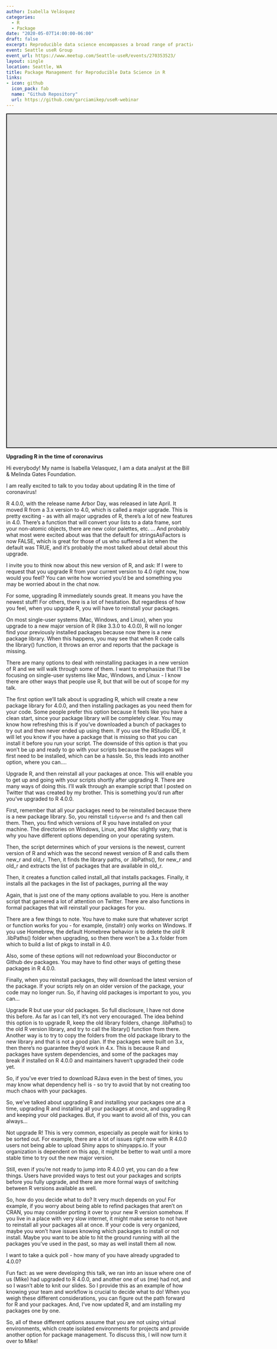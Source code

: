 ```yaml
---
author: Isabella Velásquez
categories:
  - R
  - Package
date: "2020-05-07T14:00:00-06:00"
draft: false
excerpt: Reproducible data science encompasses a broad range of practices including, but not limited to, version control and literate programming. One practice that is often overlooked is proper management of packages. Code that works with software or package version you have installed may break when run with different software or package version. In this webinar, we will discuss R package management solutions for two scenarios. Isabella will show how to maintain installed packages when upgrading to a new version of R, using the recent release of R 4.0 as an example. Mike will demonstrate how the renv package can be used to maintain packages within individual data science projects.
event: Seattle useR Group
event_url: https://www.meetup.com/Seattle-useR/events/270353523/
layout: single
location: Seattle, WA
title: Package Management for Reproducible Data Science in R
links:
- icon: github
  icon_pack: fab
  name: "Github Repository"
  url: https://github.com/garciamikep/useR-webinar
---
```


<script src="{{< blogdown/postref >}}index_files/fitvids/fitvids.min.js"></script>
<div class="shareagain" style="min-width:300px;margin:1em auto;">
<iframe src="https://garciamikep.github.io/useR-webinar/useR-slides.html#1" width="1600" height="900" style="border:2px solid currentColor;" loading="lazy" allowfullscreen></iframe>
<script>fitvids('.shareagain', {players: 'iframe'});</script>
</div>

**Upgrading R in the time of coronavirus**

Hi everybody! My name is Isabella Velasquez, I am a data analyst at the Bill & Melinda Gates Foundation.

I am really excited to talk to you today about updating R in the time of coronavirus!

R 4.0.0, with the release name Arbor Day, was released in late April. It moved R from a 3.x version to 4.0, which is called a major upgrade. This is pretty exciting - as with all major upgrades of R, there’s a lot of new features in 4.0. There’s a function that will convert your lists to a data frame, sort your non-atomic objects, there are new color palettes, etc.
…
And probably what most were excited about was that the default for stringsAsFactors is now FALSE, which is great for those of us who suffered a lot when the default was TRUE, and it’s probably the most talked about detail about this upgrade.

I invite you to think now about this new version of R, and ask: If I were to request that you upgrade R from your current version to 4.0 right now, how would you feel? You can write how worried you’d be and something you may be worried about in the chat now.

For some, upgrading R immediately sounds great. It means you have the newest stuff! For others, there is a lot of hesitation. But regardless of how you feel, when you upgrade R, you will have to reinstall your packages.

On most single-user systems (Mac, Windows, and Linux), when you upgrade to a new major version of R (like 3.3.0 to 4.0.0), R will no longer find your previously installed packages because now there is a new package library. When this happens, you may see that when R code calls the library() function, it throws an error and reports that the package is missing.

There are many options to deal with reinstalling packages in a new version of R and we will walk through some of them. I want to emphasize that I’ll be focusing on single-user systems like Mac, Windows, and Linux - I know there are other ways that people use R, but that will be out of scope for my talk.

The first option we’ll talk about is upgrading R, which will create a new package library for 4.0.0, and then installing packages as you need them for your code. Some people prefer this option because it feels like you have a clean start, since your package library will be completely clear. You may know how refreshing this is if you’ve downloaded a bunch of packages to try out and then never ended up using them. If you use the RStudio IDE, it will let you know if you have a package that is missing so that you can install it before you run your script. The downside of this option is that you won’t be up and ready to go with your scripts because the packages will first need to be installed, which can be a hassle. So, this leads into another option, where you can….

Upgrade R, and then reinstall all your packages at once. This will enable you to get up and going with your scripts shortly after upgrading R. There are many ways of doing this. I’ll walk through an example script that I posted on Twitter that was created by my brother. This is something you’d run after you’ve upgraded to R 4.0.0.

First, remember that all your packages need to be reinstalled because there is a new package library. So, you reinstall `tidyverse` and `fs` and then call them.
Then, you find which versions of R you have installed on your machine. The directories on Windows, Linux, and Mac slightly vary, that is why you have different options depending on your operating system.

Then, the script determines which of your versions is the newest, current version of R and which was the second newest version of R and calls them new\_r and old\_r.
Then, it finds the library paths, or .libPaths(), for new\_r and old\_r and extracts the list of packages that are available in old\_r.

Then, it creates a function called install\_all that installs packages.
Finally, it installs all the packages in the list of packages, purring all the way

Again, that is just one of the many options available to you. Here is another script that garnered a lot of attention on Twitter. There are also functions in formal packages that will reinstall your packages for you.

There are a few things to note. You have to make sure that whatever script or function works for you - for example, {installr} only works on Windows. If you use Homebrew, the default Homebrew behavior is to delete the old R .libPaths() folder when upgrading, so then there won’t be a 3.x folder from which to build a list of pkgs to install in 4.0.

Also, some of these options will not redownload your Bioconductor or Github dev packages. You may have to find other ways of getting these packages in R 4.0.0.

Finally, when you reinstall packages, they will download the latest version of the package. If your scripts rely on an older version of the package, your code may no longer run. So, if having old packages is important to you, you can…

Upgrade R but use your old packages. So full disclosure, I have not done this before. As far as I can tell, it’s not very encouraged. The idea behind this option is to upgrade R, keep the old library folders, change .libPaths() to the old R version library, and try to call the library() function from there. Another way is to try to copy the folders from the old package library to the new library and that is not a good plan. If the packages were built on 3.x, then there’s no guarantee they’d work in 4.x. This is because R and packages have system dependencies, and some of the packages may break if installed on R 4.0.0 and maintainers haven’t upgraded their code yet.

So, if you’ve ever tried to download RJava even in the best of times, you may know what dependency hell is - so try to avoid that by not creating too much chaos with your packages.

So, we’ve talked about upgrading R and installing your packages one at a time, upgrading R and installing all your packages at once, and upgrading R and keeping your old packages. But, if you want to avoid all of this, you can always…

Not upgrade R! This is very common, especially as people wait for kinks to be sorted out. For example, there are a lot of issues right now with R 4.0.0 users not being able to upload Shiny apps to shinyapps.io. If your organization is dependent on this app, it might be better to wait until a more stable time to try out the new major version.

Still, even if you’re not ready to jump into R 4.0.0 yet, you can do a few things. Users have provided ways to test out your packages and scripts before you fully upgrade, and there are more formal ways of switching between R versions available as well.

So, how do you decide what to do? It very much depends on you! For example, if you worry about being able to refind packages that aren’t on CRAN, you may consider porting it over to your new R version somehow. If you live in a place with very slow internet, it might make sense to not have to reinstall all your packages all at once. If your code is very organized, maybe you won’t have issues knowing which packages to install or not install. Maybe you want to be able to hit the ground running with all the packages you’ve used in the past, so may as well install them all now.

I want to take a quick poll - how many of you have already upgraded to 4.0.0?

Fun fact: as we were developing this talk, we ran into an issue where one of us (Mike) had upgraded to R 4.0.0, and another one of us (me) had not, and so I wasn’t able to knit our slides. So I provide this as an example of how knowing your team and workflow is crucial to decide what to do! When you weigh these different considerations, you can figure out the path forward for R and your packages. And, I’ve now updated R, and am installing my packages one by one.

So, all of these different options assume that you are not using virtual environments, which create isolated environments for projects and provide another option for package management. To discuss this, I will now turn it over to Mike!
